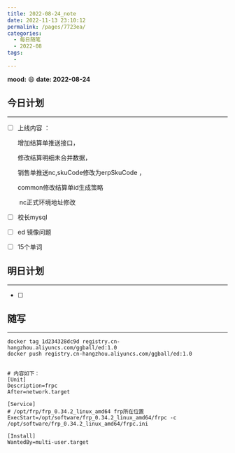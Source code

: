 ```yaml
---
title: 2022-08-24_note
date: 2022-11-13 23:10:12
permalink: /pages/7723ea/
categories:
  - 每日随笔
  - 2022-08
tags:
  - 
---
```

**mood:** :smile:  									**date: 2022-08-24**  
## 今日计划  
------
- [ ] 上线内容 ：

  增加结算单推送接口，

  修改结算明细未合并数据，

  销售单推送nc,skuCode修改为erpSkuCode ，

  common修改结算单id生成策略

  ​	nc正式环境地址修改

- [ ] 校长mysql

- [ ] ed 镜像问题

- [ ]  15个单词
## 明日计划  
------
- [ ]  
## 随写 
------

```
docker tag 1d234328dc9d registry.cn-hangzhou.aliyuncs.com/ggball/ed:1.0
docker push registry.cn-hangzhou.aliyuncs.com/ggball/ed:1.0


# 内容如下：
[Unit]
Description=frpc
After=network.target

[Service]
# /opt/frp/frp_0.34.2_linux_amd64 frp所在位置
ExecStart=/opt/software/frp_0.34.2_linux_amd64/frpc -c /opt/software/frp_0.34.2_linux_amd64/frpc.ini

[Install]
WantedBy=multi-user.target
```